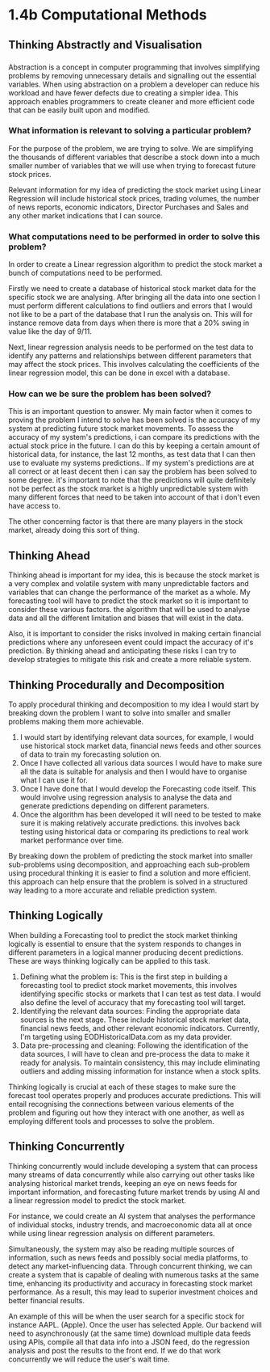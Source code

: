 # 1.4b Computational Methods

## Thinking Abstractly and Visualisation

###

Abstraction is a concept in computer programming that involves simplifying problems by removing unnecessary details and signalling out the essential variables. When using abstraction on a problem a developer can reduce his workload and have fewer defects due to creating a simpler idea. This approach enables programmers to create cleaner and more efficient code that can be easily built upon and modified.

### What information is relevant to solving a particular problem?

For the purpose of the problem, we are trying to solve. We are simplifying the thousands of different variables that describe a stock down into a much smaller number of variables that we will use when trying to forecast future stock prices. &#x20;

Relevant information for my idea of predicting the stock market using Linear Regression will include historical stock prices, trading volumes, the number of news reports, economic indicators, Director Purchases and Sales and any other market indications that I can source.&#x20;

### What computations need to be performed in order to solve this problem?

In order to create a Linear regression algorithm to predict the stock market a bunch of computations need to be performed.

Firstly we need to create a database of historical stock market data for the specific stock we are analysing. After bringing all the data into one section I must perform different calculations to find outliers and errors that I would not like to be a part of the database that I run the analysis on. This will for instance remove data from days when there is more that a 20% swing in value like the day of 9/11.  &#x20;

Next, linear regression analysis needs to be performed on the test data to identify any patterns and relationships between different parameters that may affect the stock prices. This involves calculating the coefficients of the linear regression model, this can be done in excel with a database.



### How can we be sure the problem has been solved?

This is an important question to answer. My main factor when it comes to proving the problem I intend to solve has been solved is the accuracy of my system at predicting future stock market movements. To assess the accuracy of my system's predictions, i can compare its predictions with the actual stock price in the future. I can do this by keeping a certain amount of historical data, for instance, the last 12 months, as test data that I can then use to evaluate my systems predictions.. If my system's predictions are at all correct or at least decent then i can say the problem has been solved to some degree. it's important to note that the predictions will quite definitely not be perfect as the stock market is a highly unpredictable system with many different forces that need to be taken into account of that i don't even have access to.&#x20;

The other concerning factor is that there are many players in the stock market, already doing this sort of thing.&#x20;



## Thinking Ahead

Thinking ahead is important for my idea, this is because the stock market is a very complex and volatile system with many unpredictable factors and variables that can change the performance of the market as a whole. My forecasting tool will have to predict the stock market so it is important to consider these various factors. the algorithm that will be used to analyse data and all the different limitation and biases that will exist in the data.

Also, it is important to consider the risks involved in making certain financial predictions where any unforeseen event could impact the accuracy of it's prediction. By thinking ahead and anticipating these risks I can try to develop strategies to mitigate this risk and create a more reliable system.

## Thinking Procedurally and Decomposition

To apply procedural thinking and decomposition to my idea I would start by breaking down the problem I want to solve into smaller and smaller problems making them more achievable.

1. I would start by identifying relevant data sources, for example, I would use historical stock market data, financial news feeds and other sources of data to train my forecasting solution on.
2. Once I have collected all various data sources I would have to make sure all the data is suitable for analysis and then I would have to organise what I can use it for.
3. Once I have done that I would develop the Forecasting code itself. This would involve using regression analysis to analyse the data and generate predictions depending on different parameters.
4. Once the algorithm has been developed it will need to be tested to make sure it is making relatively accurate predictions. this involves back testing using historical data or comparing its predictions to real work market performance over time.

By breaking down the problem of predicting the stock market into smaller sub-problems using decomposition, and approaching each sub-problem using procedural thinking it is easier to find a solution and more efficient. this approach can help ensure that the problem is solved in a structured way leading to a more accurate and reliable prediction system.



## Thinking Logically



When building a Forecasting tool to predict the stock market thinking logically is essential to ensure that the system responds to changes in different parameters in a logical manner producing decent predictions. These are ways thinking logically can be applied to this task.

1. Defining what the problem is: This is the first step in building a forecasting tool to predict stock market movements, this involves identifying specific stocks or markets that I can test as test data. I would also define the level of accuracy that my forecasting tool will target.
2. Identifying the relevant data sources: Finding the appropriate data sources is the next stage. These include historical stock market data, financial news feeds, and other relevant economic indicators. Currently, I'm targeting using EODHistoricalData.com as my data provider.&#x20;
3. Data pre-processing and cleaning: Following the identification of the data sources, I will have to clean and pre-process the data to make it ready for analysis. To maintain consistency, this may include eliminating outliers and adding missing information for instance when a stock splits.

Thinking logically is crucial at each of these stages to make sure the forecast tool operates properly and produces accurate predictions. This will entail recognising the connections between various elements of the problem and figuring out how they interact with one another, as well as employing different tools and processes to solve the problem.

## Thinking Concurrently

Thinking concurrently would include developing a system that can process many streams of data  concurrently while also carrying out other tasks like analysing historical market trends, keeping an eye on news feeds for important information, and forecasting future market trends by using AI and a linear regression model to predict the stock market.

For instance, we could create an AI system that analyses the performance of individual stocks, industry trends, and macroeconomic data all at once while using  linear regression analysis on different parameters.&#x20;

Simultaneously, the system may also be reading multiple sources of information, such as news feeds and possibly social media platforms, to detect any market-influencing data. Through concurrent thinking, we can create a system that is capable of dealing with numerous tasks at the same time, enhancing its productivity and accuracy in forecasting stock market performance. As a result, this may lead to superior investment choices and better financial results.

An example of this will be when the user search for a specific stock for instance AAPL. (Apple). Once the user has selected Apple. Our backend will need to asynchronously (at the same time) download multiple data feeds using APIs, compile all that data info into a JSON feed, do the regression analysis and post the results to the front end. If we do that work concurrently we will reduce the user's wait time.







